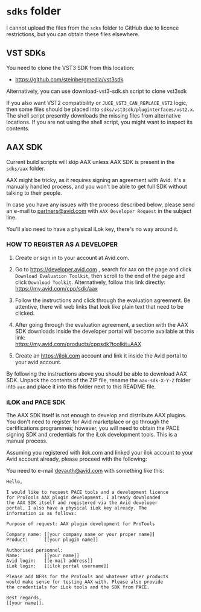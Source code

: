 # `sdks` folder

I cannot upload the files from the `sdks` folder to GitHub due to
licence restrictions, but you can obtain these files elsewhere.

## VST SDKs

You need to clone the VST3 SDK from this location:
  - https://github.com/steinbergmedia/vst3sdk

Alternatively, you can use download-vst3-sdk.sh script to clone vst3sdk

If you also want VST2 compatibility or `JUCE_VST3_CAN_REPLACE_VST2` logic,
then some files should be placed into `sdks/vst3sdk/pluginterfaces/vst2.x`.
The shell script presently downloads the missing files from alternative locations.
If you are not using the shell script, you might want to inspect its contents.

## AAX SDK

Current build scripts will skip AAX unless AAX SDK is present in the `sdks/aax`
folder.

AAX might be tricky, as it requires signing an agreement with Avid. It's a 
manually handled process, and you won't be able to get full SDK without talking 
to their people.

In case you have any issues with the process described below, please send an 
e-mail to partners@avid.com with `AAX Developer Request` in the subject line. 

You'll also need to have a physical iLok key, there's no way around it.

###  HOW TO REGISTER AS A DEVELOPER  

  1. Create or sign in to your account at Avid.com.
  
  2. Go to https://developer.avid.com , search for `AAX` on the page and click
     `Download Evaluation Toolkit`, then scroll to the end of the page and
      click `Download Toolkit`. Alternatively, follow this link directly:  
      https://my.avid.com/cpp/sdk/aax    

  3. Follow the instructions and click through the evaluation agreement. 
     Be attentive, there will web links that look like plain text that need
     to be clicked.

  4. After going through the evaluation agreement, a section with the AAX SDK 
     downloads inside the developer portal will become available at this link:  
     https://my.avid.com/products/cppsdk?toolkit=AAX

  5. Create an https://ilok.com account and link it inside the Avid portal to
     your avid account.
     
By following the instructions above you should be able to download AAX SDK. 
Unpack the contents of the ZIP file, rename the `aax-sdk-X-Y-Z` folder into `aax` 
and place it into this folder next to this README file.

### iLOK and PACE SDK

The AAX SDK itself is not enough to develop and distribute AAX plugins. You don't 
need to register for Avid marketplace or go through the certifications programmes;
however, you will need to obtain the PACE signing SDK and credentials for the iLok
development tools. This is a manual process.

Assuming you registered with ilok.com and linked your ilok account to your Avid
account already, please proceed with the following:

You need to e-mail devauth@avid.com with something like this:

    Hello,

    I would like to request PACE tools and a development licence
    for ProTools AAX plugin development. I already downloaded 
    the AAX SDK itself and registered via the Avid developer
    portal, I also have a physical iLok key already. The 
    information is as follows:

    Purpose of request: AAX plugin development for ProTools

    Company name: [[your company name or your proper name]]
    Product:      [[your plugin name]]
    
    Authorised personnel:
    Name:         [[your name]]
    Avid login:   [[e-mail address]]
    iLok login:   [[ilok portal username]]
  
    Please add NFRs for the ProTools and whatever other products
    would make sense for testing AAX with. Please also provide
    the credentials for iLok tools and the SDK from PACE.

    Best regards,
    [[your name]]. 

